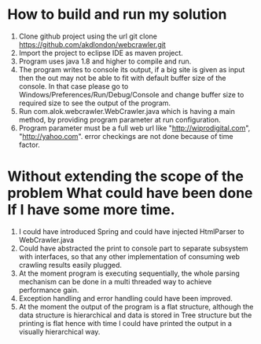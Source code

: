 How to build and run my solution
================================
1. Clone github project using the url
		git clone https://github.com/akdlondon/webcrawler.git
2. Import the project to eclipse IDE as maven project.
3. Program uses java 1.8 and higher to compile and run.
4. The program writes to console its output, if a big site is given as input then the out may not be able to fit 
   with default buffer size of the console. In that case please go to Windows/Preferences/Run/Debug/Console
   and change buffer size to required size to see the output of the program.
5. Run com.alok.webcrawler.WebCrawler.java which is having a main method, by providing program parameter at run      	configuration.
6. Program parameter must be a full web url like "http://wiprodigital.com", "http://yahoo.com".
   error checkings are not done because of time factor.

   
   
   
Without extending the scope of the problem What could have been done If I have some more time.
==============================================================================================
1. I could have introduced Spring and could have injected HtmlParser to WebCrawler.java
2. Could have abstracted the print to console part to separate subsystem with interfaces, so that
   any other implementation of consuming web crawling results easily plugged.
3. At the moment program is executing sequentially, the whole parsing mechanism can be done in a multi threaded way
   to achieve performance gain.
4. Exception handling and error handling could have been improved.
4. At the moment the output of the program is a flat structure, although the data structure is hierarchical and 
   data is stored in Tree structure but the printing is flat hence with time I could have printed the output in a 
   visually hierarchical way.   

   
   
     
